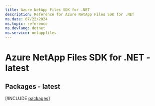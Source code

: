 ```yaml
---
title: Azure NetApp Files SDK for .NET
description: Reference for Azure NetApp Files SDK for .NET
ms.date: 07/22/2024
ms.topic: reference
ms.devlang: dotnet
ms.service: netappfiles
---
```

# Azure NetApp Files SDK for .NET - latest
## Packages - latest
[!INCLUDE [packages](netapp-files-index.md)]